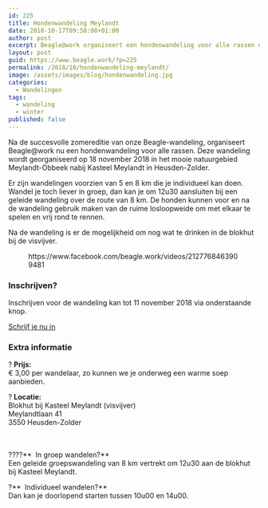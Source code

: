 ```yaml
---
id: 225
title: Hondenwandeling Meylandt
date: 2018-10-17T09:58:08+01:00
author: post
excerpt: Beagle@work organiseert een hondenwandeling voor alle rassen op 18 november 2018 in het mooie natuurgebied Meylandt-Obbeek nabij Kasteel Meylandt in Heusden-Zolder.
layout: post
guid: https://www.beagle.work/?p=225
permalink: /2018/10/hondenwandeling-meylandt/
image: /assets/images/blog/hondenwandeling.jpg
categories:
  - Wandelingen
tags:
  - wandeling
  - winter
published: false
---
```

Na de succesvolle zomereditie van onze Beagle-wandeling, organiseert Beagle@work nu een hondenwandeling voor alle rassen. Deze wandeling wordt georganiseerd op 18 november 2018 in het mooie natuurgebied Meylandt-Obbeek nabij Kasteel Meylandt in Heusden-Zolder.

<!--more-->

Er zijn wandelingen voorzien van 5 en 8 km die je individueel kan doen. Wandel je toch liever in groep, dan kan je om 12u30 aansluiten bij een geleide wandeling over de route van 8 km. De honden kunnen voor en na de wandeling gebruik maken van de ruime losloopweide om met elkaar te spelen en vrij rond te rennen.

Na de wandeling is er de mogelijkheid om nog wat te drinken in de blokhut bij de visvijver.<figure class="wp-block-embed-facebook wp-block-embed is-type-video is-provider-facebook">

<div class="wp-block-embed__wrapper">
  https://www.facebook.com/beagle.work/videos/2127768463909481
</div></figure> 

### Inschrijven?

Inschrijven voor de wandeling kan tot 11 november 2018 via onderstaande knop.

<div class="wp-block-button aligncenter is-style-default">
  <a class="wp-block-button__link has-text-color has-very-light-gray-color has-background has-vivid-cyan-blue-background-color" href="https://wandeling.beagle.work">Schrijf je nu in</a>
</div>

### Extra informatie

? **Prijs:**  
€ 3,00 per wandelaar, zo kunnen we je onderweg een warme soep aanbieden.

? **Locatie:**  
Blokhut bij Kasteel Meylandt (visvijver)  
Meylandtlaan 41  
3550 Heusden-Zolder  


<div style="height:20px" aria-hidden="true" class="wp-block-spacer">
</div>

?‍?‍?‍?**  In groep wandelen?**  
Een geleide groepswandeling van 8 km vertrekt om 12u30 aan de blokhut bij Kasteel Meylandt.

?**  Individueel wandelen?**  
Dan kan je doorlopend starten tussen 10u00 en 14u00.